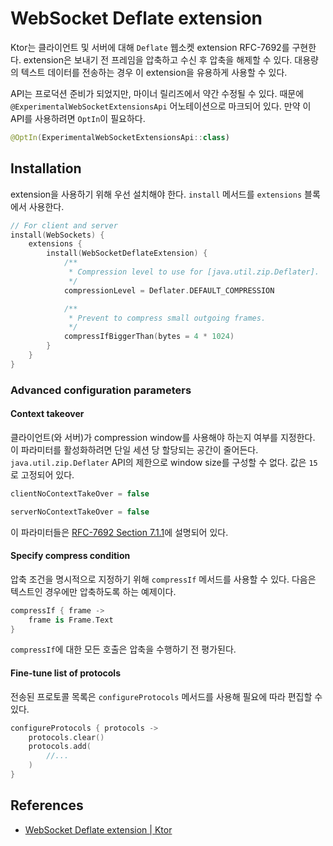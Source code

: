 # WebSocket Deflate extension

Ktor는 클라이언트 및 서버에 대해 `Deflate` 웹소켓 extension RFC-7692를 구현한다. extension은 보내기 전 프레임을 압축하고 수신 후 압축을 해제할 수 있다. 대용량의 텍스트 데이터를
전송하는 경우 이 extension을 유용하게 사용할 수 있다.

API는 프로덕션 준비가 되었지만, 마이너 릴리즈에서 약간 수정될 수 있다. 때문에 `@ExperimentalWebSocketExtensionsApi` 어노테이션으로 마크되어 있다. 만약 이 API를
사용하려면 `OptIn`이 필요하다.

```kotlin
@OptIn(ExperimentalWebSocketExtensionsApi::class)
```

## **Installation**

extension을 사용하기 위해 우선 설치해야 한다. `install` 메서드를 `extensions` 블록에서 사용한다.

```kotlin
// For client and server
install(WebSockets) {
    extensions {
        install(WebSocketDeflateExtension) {
            /**
             * Compression level to use for [java.util.zip.Deflater].
             */
            compressionLevel = Deflater.DEFAULT_COMPRESSION

            /**
             * Prevent to compress small outgoing frames.
             */
            compressIfBiggerThan(bytes = 4 * 1024)
        }
    }
}
```

### **Advanced configuration parameters**

#### **Context takeover**

클라이언트(와 서버)가 compression window를 사용해야 하는지 여부를 지정한다. 이 파라미터를 활성화하려면 단일 세션 당 할당되는 공간이 줄어든다. `java.util.zip.Deflater` API의
제한으로 window size를 구성할 수 없다. 값은 `15`로 고정되어 있다.

```kotlin
clientNoContextTakeOver = false

serverNoContextTakeOver = false
```

이 파라미터들은 [RFC-7692 Section 7.1.1](https://tools.ietf.org/html/rfc7692#section-7.1.1)에 설명되어 있다.

#### **Specify compress condition**

압축 조건을 명시적으로 지정하기 위해 `compressIf` 메서드를 사용할 수 있다. 다음은 텍스트인 경우에만 압축하도록 하는 예제이다.

```kotlin
compressIf { frame ->
    frame is Frame.Text
}
```

`compressIf`에 대한 모든 호출은 압축을 수행하기 전 평가된다.

#### **Fine-tune list of protocols**

전송된 프로토콜 목록은 `configureProtocols` 메서드를 사용해 필요에 따라 편집할 수 있다.

```kotlin
configureProtocols { protocols ->
    protocols.clear()
    protocols.add(
        //...
    )
}
```

## References

* [WebSocket Deflate extension | Ktor](https://ktor.io/docs/websocket-deflate-extension.html)